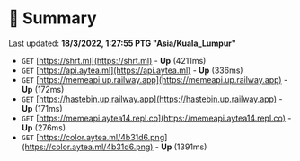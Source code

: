 # 📖 Summary
Last updated: **18/3/2022, 1:27:55 PTG "Asia/Kuala_Lumpur"**

- `GET` [https://shrt.ml](https://shrt.ml) - **Up** (4211ms)
- `GET` [https://api.aytea.ml](https://api.aytea.ml) - **Up** (336ms)
- `GET` [https://memeapi.up.railway.app](https://memeapi.up.railway.app) - **Up** (172ms)
- `GET` [https://hastebin.up.railway.app](https://hastebin.up.railway.app) - **Up** (171ms)
- `GET` [https://memeapi.aytea14.repl.co](https://memeapi.aytea14.repl.co) - **Up** (276ms)
- `GET` [https://color.aytea.ml/4b31d6.png](https://color.aytea.ml/4b31d6.png) - **Up** (1391ms)
